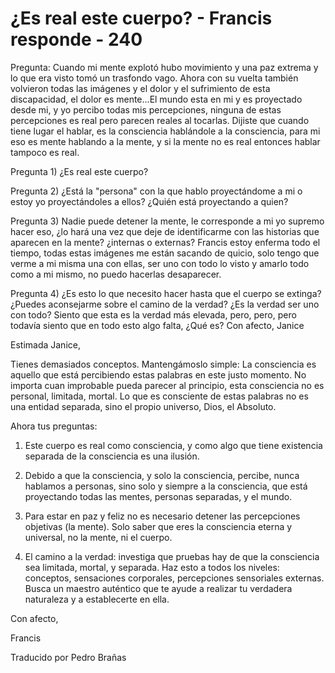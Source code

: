 # ¿Es real este cuerpo? - Francis responde - 240

Pregunta: Cuando mi mente explotó hubo movimiento y una paz extrema y lo que era visto tomó un trasfondo vago. Ahora con su vuelta también volvieron todas las imágenes y el dolor y el sufrimiento de esta discapacidad, el dolor es mente…El mundo esta en mi y es proyectado desde mi, y yo percibo todas mis percepciones, ninguna de estas percepciones es real pero parecen reales al tocarlas. Dijiste que cuando tiene lugar el hablar, es la consciencia hablándole a la consciencia, para mi eso es mente hablando a la mente, y si la mente no es real entonces hablar tampoco es real. 

Pregunta 1) ¿Es real este cuerpo? 

Pregunta 2) ¿Está la "persona" con la que hablo proyectándome a mi o estoy yo proyectándoles a ellos? ¿Quién está proyectando a quien?

Pregunta 3) Nadie puede detener la mente, le corresponde a mi yo supremo hacer eso, ¿lo hará una vez que deje de identificarme con las historias que aparecen en la mente? ¿internas o externas? Francis estoy enferma todo el tiempo, todas estas imágenes me están sacando de quicio, solo tengo que verme a mi misma una con ellas, ser uno con todo lo visto y amarlo todo como a mi mismo, no puedo hacerlas desaparecer.

Pregunta 4) ¿Es esto lo que necesito hacer hasta que el cuerpo se extinga? ¿Puedes aconsejarme sobre el camino de la verdad? ¿Es la verdad ser uno con todo? Siento que esta es la verdad más elevada, pero, pero, pero todavía siento que en todo esto algo falta, ¿Qué es? Con afecto, Janice

Estimada Janice,

Tienes demasiados conceptos. Mantengámoslo simple: La consciencia es aquello que está percibiendo estas palabras en este justo momento. No importa cuan improbable pueda parecer al principio, esta consciencia no es personal, limitada, mortal. Lo que es consciente de estas palabras no es una entidad separada, sino el propio universo, Dios, el Absoluto. 

Ahora tus preguntas: 

1. Este cuerpo es real como consciencia, y como algo que tiene existencia separada de la consciencia es una ilusión.

2. Debido a que la consciencia, y solo la consciencia, percibe, nunca hablamos a personas, sino solo y siempre a la consciencia, que está proyectando todas las mentes, personas separadas, y el mundo.

3. Para estar en paz y feliz no es necesario detener las percepciones objetivas (la mente). Solo saber que eres la consciencia eterna y universal, no la mente, ni el cuerpo.

4. El camino a la verdad: investiga que pruebas hay de que la consciencia sea limitada, mortal, y separada. Haz esto a todos los niveles: conceptos, sensaciones corporales, percepciones sensoriales externas. Busca un maestro auténtico que te ayude a realizar tu verdadera naturaleza y a establecerte en ella.

Con afecto,

Francis

Traducido por Pedro Brañas


